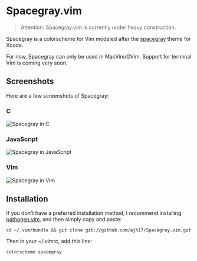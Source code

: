 # Spacegray.vim

> Attention: Spacegray.vim is currently under heavy construction.

Spacegray is a colorscheme for Vim modeled after
the [spacegray](https://github.com/zdne/spacegray-xcode) theme for Xcode.

For now, Spacegray can only be used in MacVim/GVim. Support for terminal Vim is
coming very soon.

## Screenshots

Here are a few screenshots of Spacegray:

### C

![Spacegray in C](http://cl.ly/Yxcd/C-spacegray.png)

### JavaScript
![Spacegray in JavaScript](http://cl.ly/Yx75/JS-Spacegray.png)

### Vim
![Spacegray in Vim](http://cl.ly/Yxfr/vim-spacegray.png)

## Installation

If you don't have a preferred installation method, I recommend installing
[pathogen.vim](https://github.com/tpope/vim-pathogen), and then simply copy and
paste:

    cd ~/.vim/bundle && git clone git://github.com/ajh17/Spacegray.vim.git

Then in your ~/.vimrc, add this line:

    colorscheme spacegray
